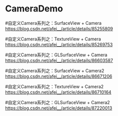 # CameraDemo

#自定义Camera系列之：SurfaceView + Camera
https://blog.csdn.net/afei__/article/details/85255809

#自定义Camera系列之：TextureView + Camera
https://blog.csdn.net/afei__/article/details/85269753

#自定义Camera系列之：GLSurfaceView + Camera
https://blog.csdn.net/afei__/article/details/86603587


#自定义Camera系列之：SurfaceView + Camera2
https://blog.csdn.net/afei__/article/details/86671206

#自定义Camera系列之：TextureView + Camera2
https://blog.csdn.net/afei__/article/details/86710164

#自定义Camera系列之：GLSurfaceView + Camera2
https://blog.csdn.net/afei__/article/details/87220013

